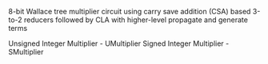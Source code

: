 8-bit Wallace tree multiplier circuit using carry save addition (CSA) based 3-to-2 reducers followed by CLA with higher-level propagate and generate 
terms

Unsigned Integer Multiplier - UMultiplier
Signed Integer Multiplier - SMultiplier
